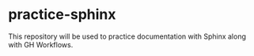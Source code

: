 # practice-sphinx
This repository will be used to practice documentation with Sphinx along with GH Workflows.
